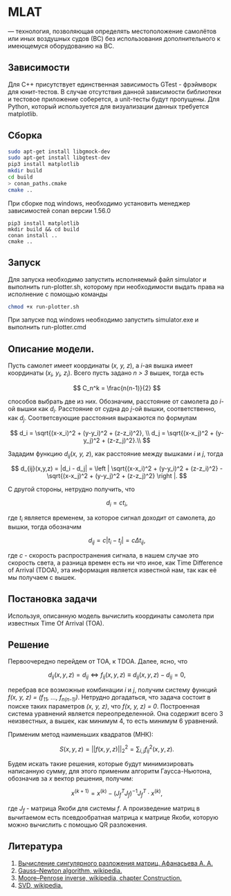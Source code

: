 # MLAT
— технология, позволяющая определять местоположение самолётов или иных воздушных судов (ВС) без использования дополнительного к имеющемуся оборудованию на ВС.
## Зависимости
Для С++ присутствует единственная зависимость GTest - фрэймворк для юнит-тестов. В случае отсутствия данной зависимости библиотеки и тестовое приложение соберется, а unit-тесты будут пропущены. Для Python, который используется для визуализации данных требуется matplotlib. 
## Сборка
```bash
sudo apt-get install libgmock-dev
sudo apt-get install libgtest-dev
pip3 install matplotlib
mkdir build
cd build
> conan_paths.cmake
cmake ..
```
При сборке под windows, необходимо установить менеджер зависимостей conan версии 1.56.0
```
pip3 install matplotlib
mkdir build && cd build
conan install ..
cmake ..
```
## Запуск
Для запуска необходимо запустить исполняемый файл simulator и выполнить run-plotter.sh, которому при необходимости выдать права на исполнение с помощью команды 
```bash
chmod +x run-plotter.sh
```
При запуске под windows необходимо запустить simulator.exe и выполнить run-plotter.cmd

## Описание модели.
Пусть самолет имеет координаты (*x, y, z*), а *i*-aя вышка имеет координаты (*x<sub>i</sub>, y<sub>i</sub>, z<sub>i</sub>*). Всего пусть задано *n > 3* вышек, тогда есть 

$$ 
  C_n^k = \frac{n(n-1)}{2} 
$$

способов выбрать две из них. Обозначим, расстояние от самолета до *i*-ой вышки как *d<sub>i</sub>*. Расстояние от судна до *j*-ой вышки, соответственно, как 
*d<sub>j</sub>*. Соответсвующие расстояния выражаются по формулам

$$
d_i = \sqrt{(x-x_i)^2 + (y-y_i)^2 + (z-z_i)^2}, \\ 
d_j = \sqrt{(x-x_j)^2 + (y-y_j)^2 + (z-z_j)^2}.\\
$$

Зададим функцию *d*<sub>*ij*</sub>(*x, y, z*), как расстояние между вышками *i* и *j*, тогда

$$
d_{ij}(x,y,z) = |d_i - d_j| = \left | \sqrt{(x-x_i)^2 + (y-y_i)^2 + (z-z_i)^2} - \sqrt{(x-x_j)^2 + (y-y_j)^2 + (z-z_j)^2} \right |.
$$

С другой стороны, нетрудно получить, что

$$
d_i = ct_i,
$$

где *t<sub>i<sub>* является временем, за которое сигнал доходит от самолета, до вышки, тогда обозначим 

$$
  d_{ij} = c|t_i - t_j| = c\Delta t_{ij}, 
$$

где *c* - скорость распространения сигнала, в нашем случае это скорость света, а разница времен есть ни что иное, как Time Difference of Arrival (TDOA), эта информация является известной нам, так как её мы получаем с вышек.
## Постановка задачи
Используя, описанную модель вычислить координаты самолета при известных Time Of Arrival (TOA).
## Решение
Первоочередно перейдем от TOA, к TDOA. Далее, ясно, что

$$
d_{ij}(x,y,z) = d_{ij} \Leftrightarrow f_{ij}(x,y,z) \equiv d_{ij}(x,y,z) - d_{ij} = 0,
$$

перебрав все возможные комбинации *i* и *j*, получим систему функций *f(x, y, z) = (f<sub>11</sub>, ..., f<sub>n(n-1)</sub>)*. Нетрудно догадаться, что задача состоит в поиске таких параметров *(x, y, z)*, что *f(x, y, z) = 0*. Построенная система уравнений является переопределенной. Она содержит всего 3 неизвестных, а вышек, как минимум 4, то есть минимум 6 уравнений. 

Применим метод наименьших квадратов (МНК):

$$
S(x,y,z) = \left | \left | f(x,y,z) \right | \right | _2^2 = \sum_{i,j}f_{ij}^2(x,y,z).
$$ 

Будем искать такие решения, которые будут минимизировать написанную сумму, для этого применим алгоритм Гаусса-Ньютона, обозначив за *x* вектор решения, получим:

$$
x^{(k+1)} = x^{(k)} - (J_f^TJ_f)^{-1}J_f^T \cdot x^{(k)},
$$

где *J<sub>f<sub>* - матрица Якоби для системы *f*. А произведение матриц в вычитаемом есть псевдообратная матрица к матрице Якоби, которую можно вычислить с помощью QR разложения.

## Литература
1. [Вычисление сингулярного разложения матриц. Афанасьева А. А.](https://core.ac.uk/download/pdf/336869551.pdf)
2. [Gauss–Newton algorithm, wikipedia.](https://en.wikipedia.org/wiki/Gauss%E2%80%93Newton_algorithm)
3. [Moore–Penrose inverse, wikipedia, chapter Construction.](https://en.wikipedia.org/wiki/Moore%E2%80%93Penrose_inverse)
4. [SVD, wikipedia.](https://en.wikipedia.org/wiki/Singular_value_decomposition)
